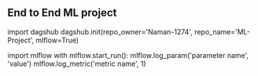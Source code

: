 ## End to End ML project

import dagshub
dagshub.init(repo_owner='Naman-1274', repo_name='ML-Project', mlflow=True)

import mlflow
with mlflow.start_run():
  mlflow.log_param('parameter name', 'value')
  mlflow.log_metric('metric name', 1)